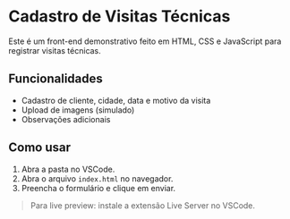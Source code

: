 # Cadastro de Visitas Técnicas

Este é um front-end demonstrativo feito em HTML, CSS e JavaScript para registrar visitas técnicas.

## Funcionalidades
- Cadastro de cliente, cidade, data e motivo da visita
- Upload de imagens (simulado)
- Observações adicionais

## Como usar
1. Abra a pasta no VSCode.
2. Abra o arquivo `index.html` no navegador.
3. Preencha o formulário e clique em enviar.

> Para live preview: instale a extensão Live Server no VSCode.
